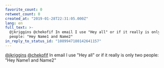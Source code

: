 ```yaml
---
favorite_count: 0
retweet_count: 0
created_at: "2019-01-28T22:31:05.000Z"
lang: en
full_text: >-
  @jkriggins @chekofif In email I use "Hey all" or if it really is only two
  people: "Hey Name1 and Name2"
in_reply_to_status_id: "1089947180142641157"
---
```


[@jkriggins](https://twitter.com/jkriggins)
[@chekofif](https://twitter.com/chekofif) In email I use "Hey all" or if it
really is only two people: "Hey Name1 and Name2"
